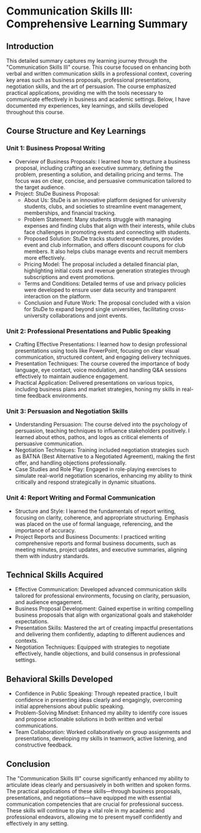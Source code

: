 # Communication Skills III: Comprehensive Learning Summary
## Introduction
This detailed summary captures my learning journey through the "Communication Skills III" course. This course focused on enhancing both verbal and written communication skills in a professional context, covering key areas such as business proposals, professional presentations, negotiation skills, and the art of persuasion. The course emphasized practical applications, providing me with the tools necessary to communicate effectively in business and academic settings. Below, I have documented my experiences, key learnings, and skills developed throughout this course.

## Course Structure and Key Learnings
### Unit 1: Business Proposal Writing
- Overview of Business Proposals: I learned how to structure a business proposal, including crafting an executive summary, defining the problem, presenting a solution, and detailing pricing and terms. The focus was on clear, concise, and persuasive communication tailored to the target audience.
- Project: StuDe Business Proposal:
  - About Us: StuDe is an innovative platform designed for university students, clubs, and societies to streamline event management, memberships, and financial tracking.
  - Problem Statement: Many students struggle with managing expenses and finding clubs that align with their interests, while clubs face challenges in promoting events and connecting with students.
  - Proposed Solution: StuDe tracks student expenditures, provides event and club information, and offers discount coupons for club members. It also helps clubs manage events and recruit members more effectively.
  - Pricing Model: The proposal included a detailed financial plan, highlighting initial costs and revenue generation strategies through subscriptions and event promotions.
  - Terms and Conditions: Detailed terms of use and privacy policies were developed to ensure user data security and transparent interaction on the platform.
  - Conclusion and Future Work: The proposal concluded with a vision for StuDe to expand beyond single universities, facilitating cross-university collaborations and joint events.

### Unit 2: Professional Presentations and Public Speaking
- Crafting Effective Presentations: I learned how to design professional presentations using tools like PowerPoint, focusing on clear visual communication, structured content, and engaging delivery techniques.
- Presentation Techniques: The course covered the importance of body language, eye contact, voice modulation, and handling Q&A sessions effectively to maintain audience engagement.
- Practical Application: Delivered presentations on various topics, including business plans and market strategies, honing my skills in real-time feedback environments.

### Unit 3: Persuasion and Negotiation Skills
- Understanding Persuasion: The course delved into the psychology of persuasion, teaching techniques to influence stakeholders positively. I learned about ethos, pathos, and logos as critical elements of persuasive communication.
- Negotiation Techniques: Training included negotiation strategies such as BATNA (Best Alternative to a Negotiated Agreement), making the first offer, and handling objections professionally.
- Case Studies and Role Play: Engaged in role-playing exercises to simulate real-world negotiation scenarios, enhancing my ability to think critically and respond strategically in dynamic situations.

### Unit 4: Report Writing and Formal Communication
- Structure and Style: I learned the fundamentals of report writing, focusing on clarity, coherence, and appropriate structuring. Emphasis was placed on the use of formal language, referencing, and the importance of accuracy.
- Project Reports and Business Documents: I practiced writing comprehensive reports and formal business documents, such as meeting minutes, project updates, and executive summaries, aligning them with industry standards.

## Technical Skills Acquired
- Effective Communication: Developed advanced communication skills tailored for professional environments, focusing on clarity, persuasion, and audience engagement.
- Business Proposal Development: Gained expertise in writing compelling business proposals that align with organizational goals and stakeholder expectations.
- Presentation Skills: Mastered the art of creating impactful presentations and delivering them confidently, adapting to different audiences and contexts.
- Negotiation Techniques: Equipped with strategies to negotiate effectively, handle objections, and build consensus in professional settings.

## Behavioral Skills Developed
- Confidence in Public Speaking: Through repeated practice, I built confidence in presenting ideas clearly and engagingly, overcoming initial apprehensions about public speaking.
- Problem-Solving Mindset: Enhanced my ability to identify core issues and propose actionable solutions in both written and verbal communications.
- Team Collaboration: Worked collaboratively on group assignments and presentations, developing my skills in teamwork, active listening, and constructive feedback.

## Conclusion
The "Communication Skills III" course significantly enhanced my ability to articulate ideas clearly and persuasively in both written and spoken forms. The practical applications of these skills—through business proposals, presentations, and negotiations—have equipped me with essential communication competencies that are crucial for professional success. These skills will continue to play a vital role in my academic and professional endeavors, allowing me to present myself confidently and effectively in any setting.
